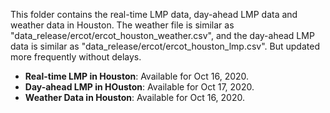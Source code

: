 This folder contains the real-time LMP data, day-ahead LMP data and weather data in Houston. The weather file is similar as "data_release/ercot/ercot_houston_weather.csv", and the day-ahead LMP data is similar as "data_release/ercot/ercot_houston_lmp.csv". But updated more frequently without delays.

- **Real-time LMP in Houston**: Available for Oct 16, 2020.
- **Day-ahead LMP in HOuston**: Available for Oct 17, 2020.
- **Weather Data in Houston**: Available for Oct 16, 2020.
